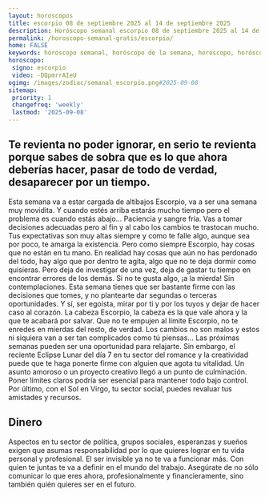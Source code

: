 ```yaml
---
layout: horoscopos
title: escorpio 08 de septiembre 2025 al 14 de septiembre 2025 
description: Horóscopo semanal escorpio 08 de septiembre 2025 al 14 de septiembre 2025. Te revienta no poder ignorar, en serio te revienta porque sabes de sobra que es lo que ahora deberías hacer, pasar de todo de verdad, desaparecer por un tiempo. 
permalink: /horoscopo-semanal-gratis/escorpio/
home: FALSE
keywords: horóscopo semanal, horóscopo de la semana, horóscopo, horóscopo gratis,horóscopos, horóscopo esperanza gracia, horoscopos escorpio la semana, horóscopos gratis, Tarot, Astrologia, Zodíaco, escorpio, horoscopo gratis, semanal
horoscopo:
 signo: escorpio
 video: -DQpmrrAIeU
ogimg: /images/zodiac/semanal_escorpio.png#2025-09-08
sitemap:
 priority: 1
 changefreq: 'weekly'
 lastmod: '2025-09-08'
---
```




## Te revienta no poder ignorar, en serio te revienta porque sabes de sobra que es lo que ahora deberías hacer, pasar de todo de verdad, desaparecer por un tiempo. 

Esta semana va a estar cargada de altibajos Escorpio, va a ser una semana muy movidita. Y cuando estés arriba estarás mucho tiempo pero el problema es cuando estás abajo… Paciencia y sangre fría. Vas a tomar decisiones adecuadas pero al fin y al cabo los cambios te trastocan mucho. Tus expectativas son muy altas siempre y como te falle algo, aunque sea por poco, te amarga la existencia. Pero como siempre Escorpio, hay cosas que no están en tu mano. En realidad hay cosas que aún no has perdonado del todo, hay algo que por dentro te agita, algo que no te deja dormir como quisieras. Pero deja de investigar de una vez, deja de gastar tu tiempo en encontrar errores de los demás. Si no te gusta algo, ¡a la mierda! Sin contemplaciones. Esta semana tienes que ser bastante firme con las decisiones que tomes, y no plantearte dar segundas o terceras oportunidades. Y sí, ser egoísta, mirar por ti y por los tuyos y dejar de hacer caso al corazón. La cabeza Escorpio, la cabeza es la que vale ahora y la que te acabará por salvar. Que no te empujen al límite Escorpio, no te enredes en mierdas del resto, de verdad. Los cambios no son malos y estos ni siquiera van a ser tan complicados como tú piensas…
Las próximas semanas pueden ser una oportunidad para relajarte. Sin embargo, el reciente Eclipse Lunar del día 7 en tu sector del romance y la creatividad puede que te haga ponerte firme con alguien que agota tu vitalidad. Un asunto amoroso o un proyecto creativo llegó a un punto de culminación. Poner límites claros podría ser esencial para mantener todo bajo control. Por último, con el Sol en Virgo, tu sector social, puedes revaluar tus amistades y recursos.

## Dinero

Aspectos en tu sector de política, grupos sociales, esperanzas y sueños exigen que asumas responsabilidad por lo que quieres lograr en tu vida personal y profesional. El ser invisible ya no te va a funcionar más. Con quien te juntas te va a definir en el mundo del trabajo. Asegúrate de no sólo comunicar lo que eres ahora, profesionalmente y financieramente, sino también quién quieres ser en el futuro.